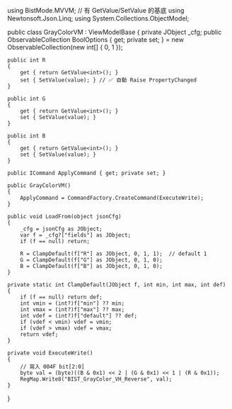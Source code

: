 using BistMode.MVVM; // 有 GetValue/SetValue 的基底
using Newtonsoft.Json.Linq;
using System.Collections.ObjectModel;

public class GrayColorVM : ViewModelBase
{
    private JObject _cfg;
    public ObservableCollection<int> BoolOptions { get; private set; } =
        new ObservableCollection<int>(new int[] { 0, 1 });

    public int R
    {
        get { return GetValue<int>(); }
        set { SetValue(value); } // ✅ 自動 Raise PropertyChanged
    }

    public int G
    {
        get { return GetValue<int>(); }
        set { SetValue(value); }
    }

    public int B
    {
        get { return GetValue<int>(); }
        set { SetValue(value); }
    }

    public ICommand ApplyCommand { get; private set; }

    public GrayColorVM()
    {
        ApplyCommand = CommandFactory.CreateCommand(ExecuteWrite);
    }

    public void LoadFrom(object jsonCfg)
    {
        _cfg = jsonCfg as JObject;
        var f = _cfg?["fields"] as JObject;
        if (f == null) return;

        R = ClampDefault(f["R"] as JObject, 0, 1, 1);  // default 1
        G = ClampDefault(f["G"] as JObject, 0, 1, 0);
        B = ClampDefault(f["B"] as JObject, 0, 1, 0);
    }

    private static int ClampDefault(JObject f, int min, int max, int def)
    {
        if (f == null) return def;
        int vmin = (int?)f["min"] ?? min;
        int vmax = (int?)f["max"] ?? max;
        int vdef = (int?)f["default"] ?? def;
        if (vdef < vmin) vdef = vmin;
        if (vdef > vmax) vdef = vmax;
        return vdef;
    }

    private void ExecuteWrite()
    {
        // 寫入 004F bit[2:0]
        byte val = (byte)((B & 0x1) << 2 | (G & 0x1) << 1 | (R & 0x1));
        RegMap.Write8("BIST_GrayColor_VH_Reverse", val);
    }
}